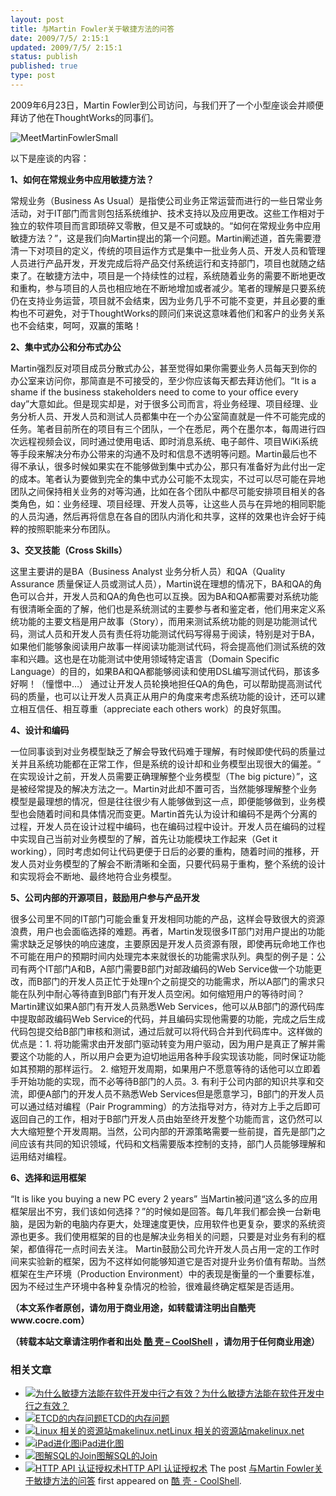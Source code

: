 ```yaml
---
layout: post
title: 与Martin Fowler关于敏捷方法的问答
date: 2009/7/5/ 2:15:1
updated: 2009/7/5/ 2:15:1
status: publish
published: true
type: post
---
```


2009年6月23日，Martin Fowler到公司访问，与我们开了一个小型座谈会并顺便拜访了他在ThoughtWorks的同事们。


![MeetMartinFowlerSmall](https://coolshell.cn/wp-content/uploads/2009/07/MeetMartinFowlerSmall.JPG "MeetMartinFowlerSmall")


以下是座谈的内容：



**1、如何在常规业务中应用敏捷方法？** 


常规业务（Business As Usual）是指使公司业务正常运营而进行的一些日常业务活动，对于IT部门而言则包括系统维护、技术支持以及应用更改。这些工作相对于独立的软件项目而言即琐碎又零散，但又是不可或缺的。“如何在常规业务中应用敏捷方法？”，这是我们向Martin提出的第一个问题。Martin阐述道，首先需要澄清一下对项目的定义，传统的项目运作方式是集中一批业务人员、开发人员和管理人员进行产品开发，开发完成后将产品交付系统运行和支持部门，项目也就随之结束了。在敏捷方法中，项目是一个持续性的过程，系统随着业务的需要不断地更改和重构，参与项目的人员也相应地在不断地增加或者减少。笔者的理解是只要系统仍在支持业务运营，项目就不会结束，因为业务几乎不可能不变更，并且必要的重构也不可避免，对于ThoughtWorks的顾问们来说这意味着他们和客户的业务关系也不会结束，呵呵，双赢的策略！


**2、集中式办公和分布式办公** 


Martin强烈反对项目成员分散式办公，甚至觉得如果你需要业务人员每天到你的办公室来访问你，那简直是不可接受的，至少你应该每天都去拜访他们。“It is a shame if the business stakeholders need to come to your office every day”大意如此。但是现实却是，对于很多公司而言，将业务经理、项目经理、业务分析人员、开发人员和测试人员都集中在一个办公室简直就是一件不可能完成的任务。笔者目前所在的项目有三个团队，一个在悉尼，两个在墨尔本，每周进行四次远程视频会议，同时通过使用电话、即时消息系统、电子邮件、项目WiKi系统等手段来解决分布办公带来的沟通不及时和信息不透明等问题。Martin最后也不得不承认，很多时候如果实在不能够做到集中式办公，那只有准备好为此付出一定的成本。笔者认为要做到完全的集中式办公可能不太现实，不过可以尽可能在异地团队之间保持相关业务的对等沟通，比如在各个团队中都尽可能安排项目相关的各类角色，如：业务经理、项目经理、开发人员等，让这些人员与在异地的相同职能的人员沟通，然后再将信息在各自的团队内消化和共享，这样的效果也许会好于纯粹的按照职能来分布团队。


**3、交叉技能（Cross Skills）**


这里主要讲的是BA（Business Analyst 业务分析人员）和QA（Quality Assurance 质量保证人员或测试人员），Martin说在理想的情况下，BA和QA的角色可以合并，开发人员和QA的角色也可以互换。因为BA和QA都需要对系统功能有很清晰全面的了解，他们也是系统测试的主要参与者和鉴定者，他们用来定义系统功能的主要文档是用户故事（Story），而用来测试系统功能的则是功能测试代码，测试人员和开发人员有责任将功能测试代码写得易于阅读，特别是对于BA，如果他们能够象阅读用户故事一样阅读功能测试代码，将会提高他们测试系统的效率和兴趣。这也是在功能测试中使用领域特定语言（Domain Specific Language）的目的，如果BA和QA都能够阅读和使用DSL编写测试代码，那该多好啊！（憧憬中…） 通过让开发人员轮换地担任QA的角色，可以帮助提高测试代码的质量，也可以让开发人员真正从用户的角度来考虑系统功能的设计，还可以建立相互信任、相互尊重（appreciate each others work）的良好氛围。


**4、设计和编码** 


一位同事谈到对业务模型缺乏了解会导致代码难于理解，有时候即使代码的质量过关并且系统功能都在正常工作，但是系统的设计却和业务模型出现很大的偏差。“ 在实现设计之前，开发人员需要正确理解整个业务模型（The big picture）”，这是被经常提及的解决方法之一。Martin对此却不置可否，当然能够理解整个业务模型是最理想的情况，但是往往很少有人能够做到这一点，即便能够做到，业务模型也会随着时间和具体情况而变更。Martin首先认为设计和编码不是两个分离的过程，开发人员在设计过程中编码，也在编码过程中设计。开发人员在编码的过程中实现自己当前对业务模型的了解，首先让功能模块工作起来（Get it working），同时考虑如何让代码更便于日后的必要的重构，随着时间的推移，开发人员对业务模型的了解会不断清晰和全面，只要代码易于重构，整个系统的设计和实现将会不断地、最终地符合业务模型。


**5、公司内部的开源项目，鼓励用户参与产品开发** 


很多公司里不同的IT部门可能会重复开发相同功能的产品，这样会导致很大的资源浪费，用户也会面临选择的难题。再者，Martin发现很多IT部门对用户提出的功能需求缺乏足够快的响应速度，主要原因是开发人员资源有限，即使再玩命地工作也不可能在用户的预期时间内处理完本来就很长的功能需求队列。典型的例子是：公司有两个IT部门A和B，A部门需要B部门对邮政编码的Web Service做一个功能更改，而B部门的开发人员正忙于处理n个之前提交的功能需求，所以A部门的需求只能在队列中耐心等待直到B部门有开发人员空闲。如何缩短用户的等待时间？Martin建议如果A部门有开发人员熟悉Web Services，他可以从B部门的源代码库中提取邮政编码Web Service的代码，并且编码实现他需要的功能，完成之后生成代码包提交给B部门审核和测试，通过后就可以将代码合并到代码库中。这样做的优点是：1. 将功能需求由开发部门驱动转变为用户驱动，因为用户是真正了解并需要这个功能的人，所以用户会更为迫切地运用各种手段实现该功能，同时保证功能如其预期的那样运行。 2. 缩短开发周期，如果用户不愿意等待的话他可以立即着手开始功能的实现，而不必等待B部门的人员。3. 有利于公司内部的知识共享和交流，即便A部门的开发人员不熟悉Web Services但是愿意学习，B部门的开发人员可以通过结对编程（Pair Programming）的方法指导对方，待对方上手之后即可返回自己的工作，相对于B部门开发人员由始至终开发整个功能而言，这仍然可以大大缩短整个开发周期。当然，公司内部的开源策略需要一些前提，首先是部门之间应该有共同的知识领域，代码和文档需要版本控制的支持，部门人员能够理解和运用结对编程。


**6、选择和运用框架** 


“It is like you buying a new PC every 2 years” 当Martin被问道“这么多的应用框架层出不穷，我们该如何选择？”的时候如是回答。每几年我们都会换一台新电脑，是因为新的电脑内存更大，处理速度更快，应用软件也更复杂，要求的系统资源也更多。我们使用框架的目的也是解决业务相关的问题，只要是对业务有利的框架，都值得花一点时间去关注。 Martin鼓励公司允许开发人员占用一定的工作时间来实验新的框架，因为不这样如何能够知道它是否对提升业务价值有帮助。当然框架在生产环境（Production Environment）中的表现是衡量的一个重要标准，因为不经过生产环境中各种复杂情况的检验，很难最终确定框架是否适用。


**（**本文系作者原创，请勿用于商业用途**，如转载请注明出自酷壳www.cocre.com）**



**（转载本站文章请注明作者和出处 [酷 壳 – CoolShell](https://coolshell.cn/) ，请勿用于任何商业用途）**



### 相关文章

* [![为什么敏捷方法能在软件开发中行之有效？](https://coolshell.cn/wp-content/uploads/2010/07/Martin-Flower1-150x150.jpg)](https://coolshell.cn/articles/2622.html)[为什么敏捷方法能在软件开发中行之有效？](https://coolshell.cn/articles/2622.html)
* [![ETCD的内存问题](https://coolshell.cn/wp-content/uploads/2022/05/etcd-150x150.png)](https://coolshell.cn/articles/22242.html)[ETCD的内存问题](https://coolshell.cn/articles/22242.html)
* [![Linux 相关的资源站makelinux.net](https://coolshell.cn/wp-content/plugins/wordpress-23-related-posts-plugin/static/thumbs/15.jpg)](https://coolshell.cn/articles/194.html)[Linux 相关的资源站makelinux.net](https://coolshell.cn/articles/194.html)
* [![iPad进化图](https://coolshell.cn/wp-content/uploads/2010/02/ipad-150x150.jpg)](https://coolshell.cn/articles/2086.html)[iPad进化图](https://coolshell.cn/articles/2086.html)
* [![图解SQL的Join](https://coolshell.cn/wp-content/uploads/2011/01/Inner_Join-150x150.png)](https://coolshell.cn/articles/3463.html)[图解SQL的Join](https://coolshell.cn/articles/3463.html)
* [![HTTP API 认证授权术](https://coolshell.cn/wp-content/uploads/2019/05/Authorization-360x200-1-150x150.png)](https://coolshell.cn/articles/19395.html)[HTTP API 认证授权术](https://coolshell.cn/articles/19395.html)
The post [与Martin Fowler关于敏捷方法的问答](https://coolshell.cn/articles/1113.html) first appeared on [酷 壳 - CoolShell](https://coolshell.cn).